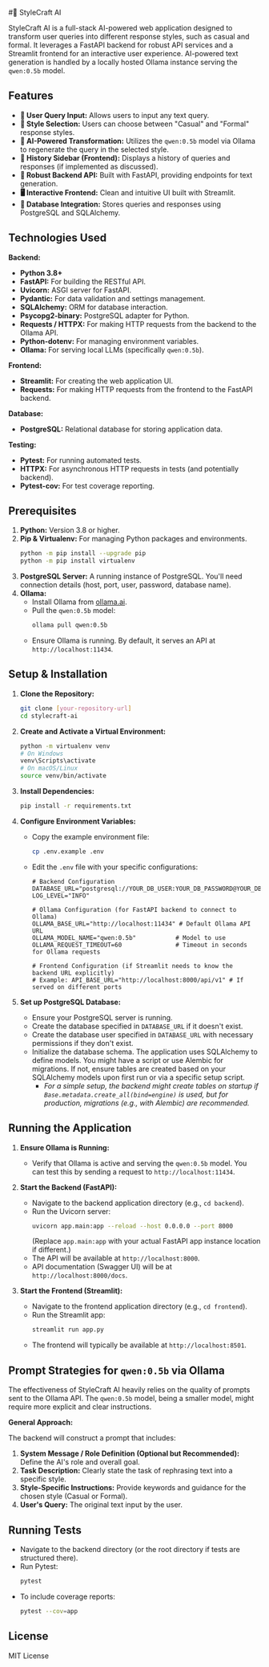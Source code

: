 #🔄 StyleCraft AI

StyleCraft AI is a full-stack AI-powered web application designed to transform user queries into different response styles, such as casual and formal. It leverages a FastAPI backend for robust API services and a Streamlit frontend for an interactive user experience. AI-powered text generation is handled by a locally hosted Ollama instance serving the `qwen:0.5b` model.

## Features

*   **📝 User Query Input:** Allows users to input any text query.
*   **🔄 Style Selection:** Users can choose between "Casual" and "Formal" response styles.
*   **🤖 AI-Powered Transformation:** Utilizes the `qwen:0.5b` model via Ollama to regenerate the query in the selected style.
*   **📜 History Sidebar (Frontend):** Displays a history of queries and responses (if implemented as discussed).
*   **🚀 Robust Backend API:** Built with FastAPI, providing endpoints for text generation.
*   **🖥️ Interactive Frontend:** Clean and intuitive UI built with Streamlit.
*   **💾 Database Integration:** Stores queries and responses using PostgreSQL and SQLAlchemy.

## Technologies Used

**Backend:**
*   **Python 3.8+**
*   **FastAPI:** For building the RESTful API.
*   **Uvicorn:** ASGI server for FastAPI.
*   **Pydantic:** For data validation and settings management.
*   **SQLAlchemy:** ORM for database interaction.
*   **Psycopg2-binary:** PostgreSQL adapter for Python.
*   **Requests / HTTPX:** For making HTTP requests from the backend to the Ollama API.
*   **Python-dotenv:** For managing environment variables.
*   **Ollama:** For serving local LLMs (specifically `qwen:0.5b`).

**Frontend:**
*   **Streamlit:** For creating the web application UI.
*   **Requests:** For making HTTP requests from the frontend to the FastAPI backend.

**Database:**
*   **PostgreSQL:** Relational database for storing application data.

**Testing:**
*   **Pytest:** For running automated tests.
*   **HTTPX:** For asynchronous HTTP requests in tests (and potentially backend).
*   **Pytest-cov:** For test coverage reporting.

## Prerequisites

1.  **Python:** Version 3.8 or higher.
2.  **Pip & Virtualenv:** For managing Python packages and environments.
    ```bash
    python -m pip install --upgrade pip
    python -m pip install virtualenv
    ```
3.  **PostgreSQL Server:** A running instance of PostgreSQL. You'll need connection details (host, port, user, password, database name).
4.  **Ollama:**
    *   Install Ollama from [ollama.ai](https://ollama.ai/).
    *   Pull the `qwen:0.5b` model:
        ```bash
        ollama pull qwen:0.5b
        ```
    *   Ensure Ollama is running. By default, it serves an API at `http://localhost:11434`.

## Setup & Installation

1.  **Clone the Repository:**
    ```bash
    git clone [your-repository-url]
    cd stylecraft-ai
    ```

2.  **Create and Activate a Virtual Environment:**
    ```bash
    python -m virtualenv venv
    # On Windows
    venv\Scripts\activate
    # On macOS/Linux
    source venv/bin/activate
    ```

3.  **Install Dependencies:**
    ```bash
    pip install -r requirements.txt
    ```

4.  **Configure Environment Variables:**
    *   Copy the example environment file:
        ```bash
        cp .env.example .env
        ```
    *   Edit the `.env` file with your specific configurations:
        ```env
        # Backend Configuration
        DATABASE_URL="postgresql://YOUR_DB_USER:YOUR_DB_PASSWORD@YOUR_DB_HOST:YOUR_DB_PORT/YOUR_DB_NAME"
        LOG_LEVEL="INFO"

        # Ollama Configuration (for FastAPI backend to connect to Ollama)
        OLLAMA_BASE_URL="http://localhost:11434" # Default Ollama API URL
        OLLAMA_MODEL_NAME="qwen:0.5b"           # Model to use
        OLLAMA_REQUEST_TIMEOUT=60               # Timeout in seconds for Ollama requests

        # Frontend Configuration (if Streamlit needs to know the backend URL explicitly)
        # Example: API_BASE_URL="http://localhost:8000/api/v1" # If served on different ports
        ```

5.  **Set up PostgreSQL Database:**
    *   Ensure your PostgreSQL server is running.
    *   Create the database specified in `DATABASE_URL` if it doesn't exist.
    *   Create the database user specified in `DATABASE_URL` with necessary permissions if they don't exist.
    *   Initialize the database schema. The application uses SQLAlchemy to define models. You might have a script or use Alembic for migrations. If not, ensure tables are created based on your SQLAlchemy models upon first run or via a specific setup script.
        *   *For a simple setup, the backend might create tables on startup if `Base.metadata.create_all(bind=engine)` is used, but for production, migrations (e.g., with Alembic) are recommended.*

## Running the Application

1.  **Ensure Ollama is Running:**
    *   Verify that Ollama is active and serving the `qwen:0.5b` model. You can test this by sending a request to `http://localhost:11434`.

2.  **Start the Backend (FastAPI):**
    *   Navigate to the backend application directory (e.g., `cd backend`).
    *   Run the Uvicorn server:
        ```bash
        uvicorn app.main:app --reload --host 0.0.0.0 --port 8000
        ```
        (Replace `app.main:app` with your actual FastAPI app instance location if different.)
    *   The API will be available at `http://localhost:8000`.
    *   API documentation (Swagger UI) will be at `http://localhost:8000/docs`.

3.  **Start the Frontend (Streamlit):**
    *   Navigate to the frontend application directory (e.g., `cd frontend`).
    *   Run the Streamlit app:
        ```bash
        streamlit run app.py
        ```
    *   The frontend will typically be available at `http://localhost:8501`.

## Prompt Strategies for `qwen:0.5b` via Ollama

The effectiveness of StyleCraft AI heavily relies on the quality of prompts sent to the Ollama API. The `qwen:0.5b` model, being a smaller model, might require more explicit and clear instructions.

**General Approach:**

The backend will construct a prompt that includes:
1.  **System Message / Role Definition (Optional but Recommended):** Define the AI's role and overall goal.
2.  **Task Description:** Clearly state the task of rephrasing text into a specific style.
3.  **Style-Specific Instructions:** Provide keywords and guidance for the chosen style (Casual or Formal).
4.  **User's Query:** The original text input by the user.

## Running Tests

*   Navigate to the backend directory (or the root directory if tests are structured there).
*   Run Pytest:
    ```bash
    pytest
    ```
*   To include coverage reports:
    ```bash
    pytest --cov=app 
    ```
## License

MIT License
